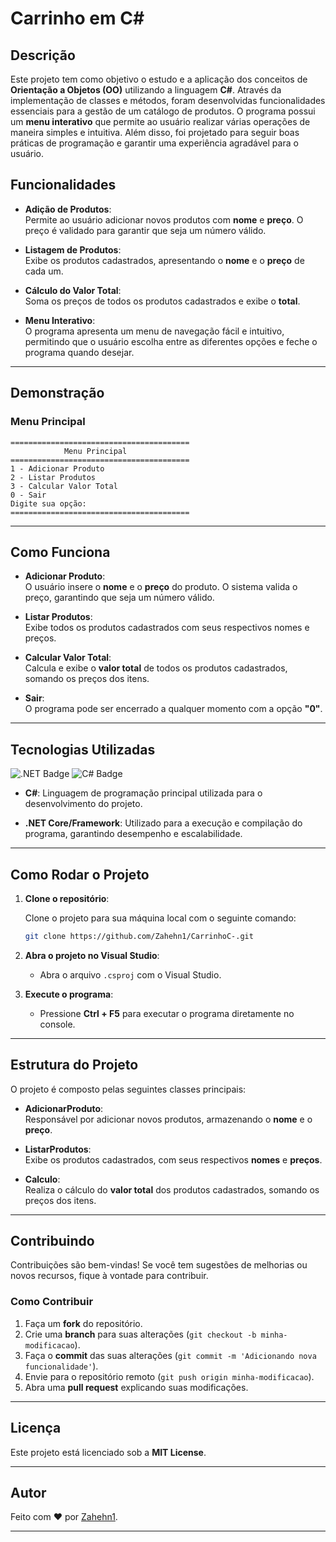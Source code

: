 # Carrinho em C#

## Descrição

Este projeto tem como objetivo o estudo e a aplicação dos conceitos de **Orientação a Objetos (OO)** utilizando a linguagem **C#**. Através da implementação de classes e métodos, foram desenvolvidas funcionalidades essenciais para a gestão de um catálogo de produtos. O programa possui um **menu interativo** que permite ao usuário realizar várias operações de maneira simples e intuitiva. Além disso, foi projetado para seguir boas práticas de programação e garantir uma experiência agradável para o usuário.

## Funcionalidades

- **Adição de Produtos**:  
  Permite ao usuário adicionar novos produtos com **nome** e **preço**. O preço é validado para garantir que seja um número válido.
  
- **Listagem de Produtos**:  
  Exibe os produtos cadastrados, apresentando o **nome** e o **preço** de cada um.

- **Cálculo do Valor Total**:  
  Soma os preços de todos os produtos cadastrados e exibe o **total**.

- **Menu Interativo**:  
  O programa apresenta um menu de navegação fácil e intuitivo, permitindo que o usuário escolha entre as diferentes opções e feche o programa quando desejar.

---

## Demonstração

### Menu Principal

```
========================================
            Menu Principal
========================================
1 - Adicionar Produto
2 - Listar Produtos
3 - Calcular Valor Total
0 - Sair
Digite sua opção: 
========================================
```

---

## Como Funciona

- **Adicionar Produto**:  
  O usuário insere o **nome** e o **preço** do produto. O sistema valida o preço, garantindo que seja um número válido.

- **Listar Produtos**:  
  Exibe todos os produtos cadastrados com seus respectivos nomes e preços.

- **Calcular Valor Total**:  
  Calcula e exibe o **valor total** de todos os produtos cadastrados, somando os preços dos itens.

- **Sair**:  
  O programa pode ser encerrado a qualquer momento com a opção **"0"**.

---

## Tecnologias Utilizadas
![.NET Badge](https://img.shields.io/badge/.NET-%23007ACC.svg?style=for-the-badge&logo=.net&logoColor=white)
  ![C# Badge](https://img.shields.io/badge/C%23-%23239D00.svg?style=for-the-badge&logo=c-sharp&logoColor=white)

- **C#**: 
  Linguagem de programação principal utilizada para o desenvolvimento do projeto.
  
- **.NET Core/Framework**: 
  Utilizado para a execução e compilação do programa, garantindo desempenho e escalabilidade.

---

## Como Rodar o Projeto

1. **Clone o repositório**:

   Clone o projeto para sua máquina local com o seguinte comando:

   ```bash
   git clone https://github.com/Zahehn1/CarrinhoC-.git
   ```

2. **Abra o projeto no Visual Studio**:
   - Abra o arquivo `.csproj` com o Visual Studio.

3. **Execute o programa**:
   - Pressione **Ctrl + F5** para executar o programa diretamente no console.

---

## Estrutura do Projeto

O projeto é composto pelas seguintes classes principais:

- **AdicionarProduto**:  
  Responsável por adicionar novos produtos, armazenando o **nome** e o **preço**.

- **ListarProdutos**:  
  Exibe os produtos cadastrados, com seus respectivos **nomes** e **preços**.

- **Calculo**:  
  Realiza o cálculo do **valor total** dos produtos cadastrados, somando os preços dos itens.

---

## Contribuindo

Contribuições são bem-vindas! Se você tem sugestões de melhorias ou novos recursos, fique à vontade para contribuir.

### Como Contribuir

1. Faça um **fork** do repositório.
2. Crie uma **branch** para suas alterações (`git checkout -b minha-modificacao`).
3. Faça o **commit** das suas alterações (`git commit -m 'Adicionando nova funcionalidade'`).
4. Envie para o repositório remoto (`git push origin minha-modificacao`).
5. Abra uma **pull request** explicando suas modificações.

---

## Licença

Este projeto está licenciado sob a **MIT License**.

---

## Autor

Feito com ❤️ por [Zahehn1](https://github.com/Zahehn1).

--- 
